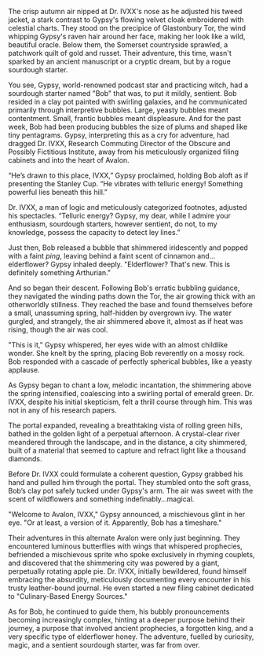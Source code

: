 The crisp autumn air nipped at Dr. IVXX's nose as he adjusted his tweed jacket, a stark contrast to Gypsy's flowing velvet cloak embroidered with celestial charts. They stood on the precipice of Glastonbury Tor, the wind whipping Gypsy's raven hair around her face, making her look like a wild, beautiful oracle.  Below them, the Somerset countryside sprawled, a patchwork quilt of gold and russet. Their adventure, this time, wasn't sparked by an ancient manuscript or a cryptic dream, but by a rogue sourdough starter.

You see, Gypsy, world-renowned podcast star and practicing witch, had a sourdough starter named "Bob" that was, to put it mildly, sentient.  Bob resided in a clay pot painted with swirling galaxies, and he communicated primarily through interpretive bubbles.  Large, yeasty bubbles meant contentment. Small, frantic bubbles meant displeasure. And for the past week, Bob had been producing bubbles the size of plums and shaped like tiny pentagrams.  Gypsy, interpreting this as a cry for adventure, had dragged Dr. IVXX, Research Commuting Director of the Obscure and Possibly Fictitious Institute, away from his meticulously organized filing cabinets and into the heart of Avalon.

“He’s drawn to this place, IVXX,” Gypsy proclaimed, holding Bob aloft as if presenting the Stanley Cup.  “He vibrates with telluric energy! Something powerful lies beneath this hill.”

Dr. IVXX, a man of logic and meticulously categorized footnotes, adjusted his spectacles. “Telluric energy? Gypsy, my dear, while I admire your enthusiasm, sourdough starters, however sentient, do not, to my knowledge, possess the capacity to detect ley lines.”

Just then, Bob released a bubble that shimmered iridescently and popped with a faint *ping*, leaving behind a faint scent of cinnamon and…elderflower? Gypsy inhaled deeply. "Elderflower?  That's new. This is definitely something Arthurian."

And so began their descent. Following Bob's erratic bubbling guidance, they navigated the winding paths down the Tor, the air growing thick with an otherworldly stillness. They reached the base and found themselves before a small, unassuming spring, half-hidden by overgrown ivy.  The water gurgled, and strangely, the air shimmered above it, almost as if heat was rising, though the air was cool.

"This is it," Gypsy whispered, her eyes wide with an almost childlike wonder.  She knelt by the spring, placing Bob reverently on a mossy rock.  Bob responded with a cascade of perfectly spherical bubbles, like a yeasty applause.

As Gypsy began to chant a low, melodic incantation, the shimmering above the spring intensified, coalescing into a swirling portal of emerald green.  Dr. IVXX, despite his initial skepticism, felt a thrill course through him.  This was not in any of his research papers.

The portal expanded, revealing a breathtaking vista of rolling green hills, bathed in the golden light of a perpetual afternoon.  A crystal-clear river meandered through the landscape, and in the distance, a city shimmered, built of a material that seemed to capture and refract light like a thousand diamonds.

Before Dr. IVXX could formulate a coherent question, Gypsy grabbed his hand and pulled him through the portal. They stumbled onto the soft grass, Bob’s clay pot safely tucked under Gypsy's arm.  The air was sweet with the scent of wildflowers and something indefinably…magical.

"Welcome to Avalon, IVXX," Gypsy announced, a mischievous glint in her eye.  "Or at least, a version of it.  Apparently, Bob has a timeshare."

Their adventures in this alternate Avalon were only just beginning. They encountered luminous butterflies with wings that whispered prophecies, befriended a mischievous sprite who spoke exclusively in rhyming couplets, and discovered that the shimmering city was powered by a giant, perpetually rotating apple pie.  Dr. IVXX, initially bewildered, found himself embracing the absurdity, meticulously documenting every encounter in his trusty leather-bound journal.  He even started a new filing cabinet dedicated to "Culinary-Based Energy Sources."

As for Bob, he continued to guide them, his bubbly pronouncements becoming increasingly complex, hinting at a deeper purpose behind their journey, a purpose that involved ancient prophecies, a forgotten king, and a very specific type of elderflower honey.  The adventure, fuelled by curiosity, magic, and a sentient sourdough starter, was far from over.
